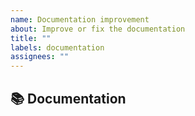 ```yaml
---
name: Documentation improvement
about: Improve or fix the documentation
title: ""
labels: documentation
assignees: ""
---
```


## 📚 Documentation

<!--
For typos and doc fixes, please go ahead and:

1. Create an issue (You can skip this if it is a very simple fix).
1. Fix the documentation.
1. Submit a PR.

Note: If there are no changes in code, we recommend you to append `[skip ci]` in your commit message to avoid starting the build CI.

Thanks!
-->

